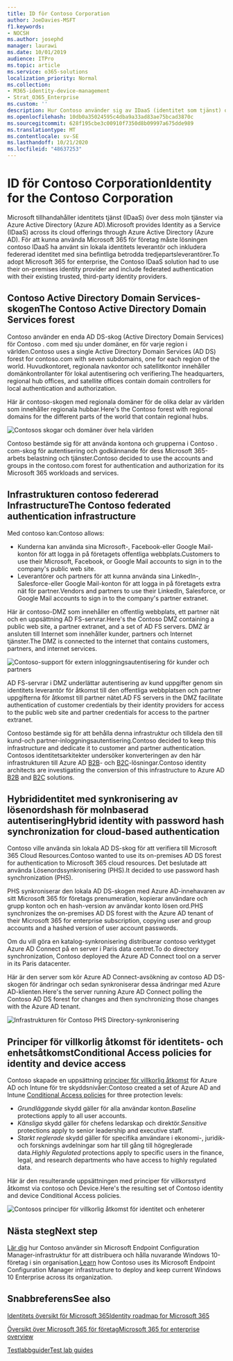 ```yaml
---
title: ID för Contoso Corporation
author: JoeDavies-MSFT
f1.keywords:
- NOCSH
ms.author: josephd
manager: laurawi
ms.date: 10/01/2019
audience: ITPro
ms.topic: article
ms.service: o365-solutions
localization_priority: Normal
ms.collection:
- M365-identity-device-management
- Strat_O365_Enterprise
ms.custom: ''
description: Hur Contoso använder sig av IDaaS (identitet som tjänst) och tillhandahåller molnbaserad autentisering för anställda och federerad autentisering för partner och kunder.
ms.openlocfilehash: 10db0a35024595c4dba9a33ad83ae75bcad3870c
ms.sourcegitcommit: 628f195cbe3c00910f7350d8b09997a675dde989
ms.translationtype: MT
ms.contentlocale: sv-SE
ms.lasthandoff: 10/21/2020
ms.locfileid: "48637253"
---
```

# <a name="identity-for-the-contoso-corporation"></a><span data-ttu-id="ddd9a-103">ID för Contoso Corporation</span><span class="sxs-lookup"><span data-stu-id="ddd9a-103">Identity for the Contoso Corporation</span></span>

<span data-ttu-id="ddd9a-104">Microsoft tillhandahåller identitets tjänst (IDaaS) över dess moln tjänster via Azure Active Directory (Azure AD).</span><span class="sxs-lookup"><span data-stu-id="ddd9a-104">Microsoft provides Identity as a Service (IDaaS) across its cloud offerings through Azure Active Directory (Azure AD).</span></span> <span data-ttu-id="ddd9a-105">För att kunna använda Microsoft 365 för företag måste lösningen contoso IDaaS ha använt sin lokala identitets leverantör och inkludera federerad identitet med sina befintliga betrodda tredjepartsleverantörer.</span><span class="sxs-lookup"><span data-stu-id="ddd9a-105">To adopt Microsoft 365 for enterprise, the Contoso IDaaS solution had to use their on-premises identity provider and include federated authentication with their existing trusted, third-party identity providers.</span></span>

## <a name="the-contoso-active-directory-domain-services-forest"></a><span data-ttu-id="ddd9a-106">Contoso Active Directory Domain Services-skogen</span><span class="sxs-lookup"><span data-stu-id="ddd9a-106">The Contoso Active Directory Domain Services forest</span></span>

<span data-ttu-id="ddd9a-107">Contoso använder en enda AD DS-skog (Active Directory Domain Services) för Contoso \. com med sju under domäner, en för varje region i världen.</span><span class="sxs-lookup"><span data-stu-id="ddd9a-107">Contoso uses a single Active Directory Domain Services (AD DS) forest for contoso\.com with seven subdomains, one for each region of the world.</span></span> <span data-ttu-id="ddd9a-108">Huvudkontoret, regionala navkontor och satellitkontor innehåller domänkontrollanter för lokal autentisering och verifiering.</span><span class="sxs-lookup"><span data-stu-id="ddd9a-108">The headquarters, regional hub offices, and satellite offices contain domain controllers for local authentication and authorization.</span></span>

<span data-ttu-id="ddd9a-109">Här är contoso-skogen med regionala domäner för de olika delar av världen som innehåller regionala hubbar.</span><span class="sxs-lookup"><span data-stu-id="ddd9a-109">Here's the Contoso forest with regional domains for the different parts of the world that contain regional hubs.</span></span>

![Contosos skogar och domäner över hela världen](../media/contoso-identity/contoso-identity-fig1.png)
 
<span data-ttu-id="ddd9a-111">Contoso bestämde sig för att använda kontona och grupperna i Contoso \. com-skog för autentisering och godkännande för dess Microsoft 365-arbets belastning och tjänster.</span><span class="sxs-lookup"><span data-stu-id="ddd9a-111">Contoso decided to use the accounts and groups in the contoso\.com forest for authentication and authorization for its Microsoft 365 workloads and services.</span></span>

## <a name="the-contoso-federated-authentication-infrastructure"></a><span data-ttu-id="ddd9a-112">Infrastrukturen contoso federerad Infrastructure</span><span class="sxs-lookup"><span data-stu-id="ddd9a-112">The Contoso federated authentication infrastructure</span></span>

<span data-ttu-id="ddd9a-113">Med contoso kan:</span><span class="sxs-lookup"><span data-stu-id="ddd9a-113">Contoso allows:</span></span>

- <span data-ttu-id="ddd9a-114">Kunderna kan använda sina Microsoft-, Facebook-eller Google Mail-konton för att logga in på företagets offentliga webbplats.</span><span class="sxs-lookup"><span data-stu-id="ddd9a-114">Customers to use their Microsoft, Facebook, or Google Mail accounts to sign in to the company's public web site.</span></span>
- <span data-ttu-id="ddd9a-115">Leverantörer och partners för att kunna använda sina LinkedIn-, Salesforce-eller Google Mail-konton för att logga in på företagets extra nät för partner.</span><span class="sxs-lookup"><span data-stu-id="ddd9a-115">Vendors and partners to use their LinkedIn, Salesforce, or Google Mail accounts to sign in to the company's partner extranet.</span></span>

<span data-ttu-id="ddd9a-116">Här är contoso-DMZ som innehåller en offentlig webbplats, ett partner nät och en uppsättning AD FS-servrar.</span><span class="sxs-lookup"><span data-stu-id="ddd9a-116">Here's the Contoso DMZ containing a public web site, a partner extranet, and a set of AD FS servers.</span></span> <span data-ttu-id="ddd9a-117">DMZ är ansluten till Internet som innehåller kunder, partners och Internet tjänster.</span><span class="sxs-lookup"><span data-stu-id="ddd9a-117">The DMZ is connected to the internet that contains customers, partners, and internet services.</span></span>

![Contoso-support för extern inloggningsautentisering för kunder och partners](../media/contoso-identity/contoso-identity-fig2.png)
 
<span data-ttu-id="ddd9a-119">AD FS-servrar i DMZ underlättar autentisering av kund uppgifter genom sin identitets leverantör för åtkomst till den offentliga webbplatsen och partner uppgifterna för åtkomst till partner nätet.</span><span class="sxs-lookup"><span data-stu-id="ddd9a-119">AD FS servers in the DMZ facilitate authentication of customer credentials by their identity providers for access to the public web site and partner credentials for access to the partner extranet.</span></span>

<span data-ttu-id="ddd9a-120">Contoso bestämde sig för att behålla denna infrastruktur och tilldela den till kund-och partner-inloggningsautentisering.</span><span class="sxs-lookup"><span data-stu-id="ddd9a-120">Contoso decided to keep this infrastructure and dedicate it to customer and partner authentication.</span></span> <span data-ttu-id="ddd9a-121">Contosos identitetsarkitekter undersöker konverteringen av den här infrastrukturen till Azure AD [B2B](https://docs.microsoft.com/azure/active-directory/b2b/hybrid-organizations)- och [B2C](https://docs.microsoft.com/azure/active-directory-b2c/solution-articles)-lösningar.</span><span class="sxs-lookup"><span data-stu-id="ddd9a-121">Contoso identity architects are investigating the conversion of this infrastructure to Azure AD [B2B](https://docs.microsoft.com/azure/active-directory/b2b/hybrid-organizations) and [B2C](https://docs.microsoft.com/azure/active-directory-b2c/solution-articles) solutions.</span></span>

## <a name="hybrid-identity-with-password-hash-synchronization-for-cloud-based-authentication"></a><span data-ttu-id="ddd9a-122">Hybrididentitet med synkronisering av lösenordshash för molnbaserad autentisering</span><span class="sxs-lookup"><span data-stu-id="ddd9a-122">Hybrid identity with password hash synchronization for cloud-based authentication</span></span>

<span data-ttu-id="ddd9a-123">Contoso ville använda sin lokala AD DS-skog för att verifiera till Microsoft 365 Cloud Resources.</span><span class="sxs-lookup"><span data-stu-id="ddd9a-123">Contoso wanted to use its on-premises AD DS forest for authentication to Microsoft 365 cloud resources.</span></span> <span data-ttu-id="ddd9a-124">Det beslutade att använda Lösenordssynkronisering (PHS).</span><span class="sxs-lookup"><span data-stu-id="ddd9a-124">It decided to use password hash synchronization (PHS).</span></span>

<span data-ttu-id="ddd9a-125">PHS synkroniserar den lokala AD DS-skogen med Azure AD-innehavaren av sitt Microsoft 365 för företags prenumeration, kopierar användare och grupp konton och en hash-version av användar konto lösen ord.</span><span class="sxs-lookup"><span data-stu-id="ddd9a-125">PHS synchronizes the on-premises AD DS forest with the Azure AD tenant of their Microsoft 365 for enterprise subscription, copying user and group accounts and a hashed version of user account passwords.</span></span>

<span data-ttu-id="ddd9a-126">Om du vill göra en katalog-synkronisering distribuerar contoso verktyget Azure AD Connect på en server i Paris data centret.</span><span class="sxs-lookup"><span data-stu-id="ddd9a-126">To do directory synchronization, Contoso deployed the Azure AD Connect tool on a server in its Paris datacenter.</span></span>

<span data-ttu-id="ddd9a-127">Här är den server som kör Azure AD Connect-avsökning av contoso AD DS-skogen för ändringar och sedan synkroniserar dessa ändringar med Azure AD-klienten.</span><span class="sxs-lookup"><span data-stu-id="ddd9a-127">Here's the server running Azure AD Connect polling the Contoso AD DS forest for changes and then synchronizing those changes with the Azure AD tenant.</span></span>

![Infrastrukturen för Contoso PHS Directory-synkronisering](../media/contoso-identity/contoso-identity-fig4.png)
 
## <a name="conditional-access-policies-for-identity-and-device-access"></a><span data-ttu-id="ddd9a-129">Principer för villkorlig åtkomst för identitets- och enhetsåtkomst</span><span class="sxs-lookup"><span data-stu-id="ddd9a-129">Conditional Access policies for identity and device access</span></span>

<span data-ttu-id="ddd9a-130">Contoso skapade en uppsättning [principer för villkorlig åtkomst](identity-access-policies.md) för Azure AD och Intune för tre skyddsnivåer:</span><span class="sxs-lookup"><span data-stu-id="ddd9a-130">Contoso created a set of Azure AD and Intune [Conditional Access policies](identity-access-policies.md) for three protection levels:</span></span>

- <span data-ttu-id="ddd9a-131">*Grundläggande* skydd gäller för alla användar konton.</span><span class="sxs-lookup"><span data-stu-id="ddd9a-131">*Baseline* protections apply to all user accounts.</span></span>
- <span data-ttu-id="ddd9a-132">*Känsliga* skydd gäller för chefens ledarskap och direktör.</span><span class="sxs-lookup"><span data-stu-id="ddd9a-132">*Sensitive* protections apply to senior leadership and executive staff.</span></span>
- <span data-ttu-id="ddd9a-133">*Starkt reglerade* skydd gäller för specifika användare i ekonomi-, juridik-och forsknings avdelningar som har till gång till högreglerade data.</span><span class="sxs-lookup"><span data-stu-id="ddd9a-133">*Highly Regulated* protections apply to specific users in the finance, legal, and research departments who have access to highly regulated data.</span></span>

<span data-ttu-id="ddd9a-134">Här är den resulterande uppsättningen med principer för villkorsstyrd åtkomst via contoso och Device.</span><span class="sxs-lookup"><span data-stu-id="ddd9a-134">Here's the resulting set of Contoso identity and device Conditional Access policies.</span></span>

![Contosos principer för villkorlig åtkomst för identitet och enheterer](../media/contoso-identity/contoso-identity-fig5.png)
 
## <a name="next-step"></a><span data-ttu-id="ddd9a-136">Nästa steg</span><span class="sxs-lookup"><span data-stu-id="ddd9a-136">Next step</span></span>

<span data-ttu-id="ddd9a-137">[Lär dig](contoso-win10.md) hur Contoso använder sin Microsoft Endpoint Configuration Manager-infrastruktur för att distribuera och hålla nuvarande Windows 10-företag i sin organisation.</span><span class="sxs-lookup"><span data-stu-id="ddd9a-137">[Learn](contoso-win10.md) how Contoso uses its Microsoft Endpoint Configuration Manager infrastructure to deploy and keep current Windows 10 Enterprise across its organization.</span></span>

## <a name="see-also"></a><span data-ttu-id="ddd9a-138">Snabbreferens</span><span class="sxs-lookup"><span data-stu-id="ddd9a-138">See also</span></span>

[<span data-ttu-id="ddd9a-139">Identitets översikt för Microsoft 365</span><span class="sxs-lookup"><span data-stu-id="ddd9a-139">Identity roadmap for Microsoft 365</span></span>](identity-roadmap-microsoft-365.md)

[<span data-ttu-id="ddd9a-140">Översikt över Microsoft 365 för företag</span><span class="sxs-lookup"><span data-stu-id="ddd9a-140">Microsoft 365 for enterprise overview</span></span>](microsoft-365-overview.md)

[<span data-ttu-id="ddd9a-141">Testlabbguider</span><span class="sxs-lookup"><span data-stu-id="ddd9a-141">Test lab guides</span></span>](m365-enterprise-test-lab-guides.md)
